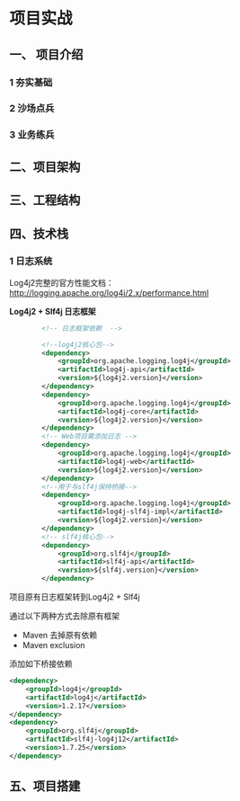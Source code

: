# 项目实战
## 一、 项目介绍

### 1 夯实基础

### 2 沙场点兵

### 3 业务练兵



## 二、项目架构

## 三、工程结构

## 四、技术栈

### 1 日志系统

Log4j2完整的官方性能文档：http://logging.apache.org/log4j/2.x/performance.html

**Log4j2 + Slf4j 日志框架**

```xml
        <!-- 日志框架依赖  -->

        <!--log4j2核心包-->
        <dependency>
            <groupId>org.apache.logging.log4j</groupId>
            <artifactId>log4j-api</artifactId>
            <version>${log4j2.version}</version>
        </dependency>
        <dependency>
            <groupId>org.apache.logging.log4j</groupId>
            <artifactId>log4j-core</artifactId>
            <version>${log4j2.version}</version>
        </dependency>
        <!-- Web项目需添加日志 -->
        <dependency>
            <groupId>org.apache.logging.log4j</groupId>
            <artifactId>log4j-web</artifactId>
            <version>${log4j2.version}</version>
        </dependency>
        <!--用于与slf4j保持桥接-->
        <dependency>
            <groupId>org.apache.logging.log4j</groupId>
            <artifactId>log4j-slf4j-impl</artifactId>
            <version>${log4j2.version}</version>
        </dependency>
        <!-- slf4j核心包-->
        <dependency>
            <groupId>org.slf4j</groupId>
            <artifactId>slf4j-api</artifactId>
            <version>${slf4j.version}</version>
        </dependency>
```

项目原有日志框架转到Log4j2 + Slf4j

通过以下两种方式去除原有框架

- Maven 去掉原有依赖
- Maven exclusion

添加如下桥接依赖

```xml
<dependency>
    <groupId>log4j</groupId>
    <artifactId>log4j</artifactId>
    <version>1.2.17</version>
</dependency>
<dependency>
    <groupId>org.slf4j</groupId>
    <artifactId>slf4j-log4j12</artifactId>
    <version>1.7.25</version>
</dependency>
```







## 五、项目搭建